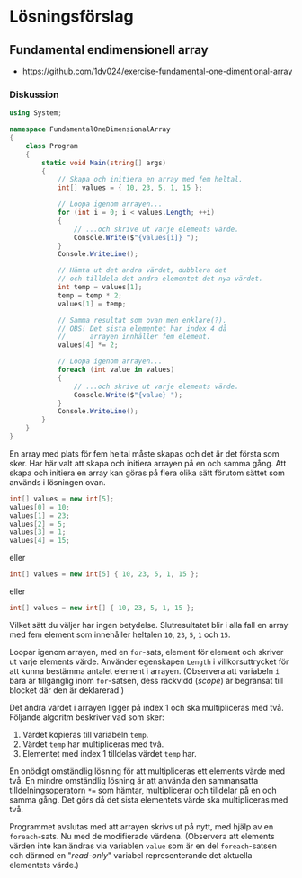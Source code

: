 # Lösningsförslag

## Fundamental endimensionell array

<ul>
  <li><a href="https://github.com/1dv024/exercise-fundamental-one-dimentional-array">https://github.com/1dv024/exercise-fundamental-one-dimentional-array</a></li>
</ul>

### Diskussion

```c#
using System;

namespace FundamentalOneDimensionalArray
{
    class Program
    {
        static void Main(string[] args)
        {
            // Skapa och initiera en array med fem heltal.
            int[] values = { 10, 23, 5, 1, 15 };

            // Loopa igenom arrayen...
            for (int i = 0; i < values.Length; ++i)
            {
                // ...och skrive ut varje elements värde.
                Console.Write($"{values[i]} ");
            }
            Console.WriteLine();

            // Hämta ut det andra värdet, dubblera det
            // och tilldela det andra elementet det nya värdet.
            int temp = values[1];
            temp = temp * 2;
            values[1] = temp;

            // Samma resultat som ovan men enklare(?).
            // OBS! Det sista elementet har index 4 då
            //      arrayen innhåller fem element.
            values[4] *= 2;

            // Loopa igenom arrayen...
            foreach (int value in values)
            {
                // ...och skrive ut varje elements värde.
                Console.Write($"{value} ");
            }
            Console.WriteLine();
        }
    }
}
```

En array med plats för fem heltal måste skapas och det är det första som sker. Har här valt att skapa och initiera arrayen på en och samma gång. Att skapa och initiera en array kan göras på flera olika sätt förutom sättet som används i lösningen ovan.

```c#
int[] values = new int[5];
values[0] = 10;
values[1] = 23;
values[2] = 5;
values[3] = 1;
values[4] = 15;
```

eller

```c#
int[] values = new int[5] { 10, 23, 5, 1, 15 };
```

eller

```c#
int[] values = new int[] { 10, 23, 5, 1, 15 };
```

Vilket sätt du väljer har ingen betydelse. Slutresultatet blir i alla fall en array med fem element som innehåller heltalen `10`, `23`, `5`, `1` och `15`.

Loopar igenom arrayen, med en `for`-sats, element för element och skriver ut varje elements värde. Använder egenskapen `Length` i villkorsuttrycket för att kunna bestämma antalet element i arrayen. (Observera att variabeln `i` bara är tillgänglig inom `for`-satsen, dess räckvidd (_scope_) är begränsat till blocket där den är deklarerad.)

Det andra värdet i arrayen ligger på index 1 och ska multipliceras med två. Följande algoritm beskriver vad som sker:

1. Värdet kopieras till variabeln `temp`.
2. Värdet `temp` har multipliceras med två.
3. Elementet med index 1 tilldelas värdet `temp` har.

En onödigt omständlig lösning för att multipliceras ett elements värde med två. En mindre omständlig lösning är att använda den sammansatta tilldelningsoperatorn `*=` som hämtar, multiplicerar och tilldelar på en och samma gång. Det görs då det sista elementets värde ska multipliceras med två.

Programmet avslutas med att arrayen skrivs ut på nytt, med hjälp av en `foreach`-sats. Nu med de modifierade värdena. (Observera att elements värden inte kan ändras via variablen `value` som är en del `foreach`-satsen och därmed en "_read-only_" variabel representerande det aktuella elementets värde.)

